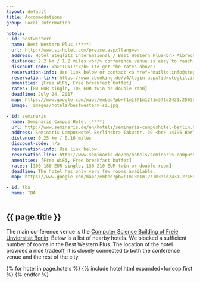 ```yaml
---
layout: default
title: Accommodations
group: Local Information

hotels:
- id: bestwestern
  name: Best Western Plus (****)
  url: http://www.si-hotel.com/preise.aspx?lang=en
  address: Hotel Steglitz International / Best Western Plus<br> Albrechtstr. 2 <br> 12165 Berlin, Germany
  distance: 2.2 km / 1.2 miles <br/> conference venue is easy to reach via bus, 12 minutes door-by-door
  discount-code: <b>"ICN17"</b> (to get the rates above)
  reservation-info: Use link below or contact <a href="mailto:info@steglitz.bestwestern.de">info@steglitz.bestwestern.de</a>.
  reservation-link: https://www.cbooking.de/v4/login.aspx?id=steglitzinternational&lang=en
  amenities: [Free WiFi, Free breakfast buffet]
  rates: [80 EUR single, 105 EUR twin or double room]
  deadline: July 24, 2017
  map: https://www.google.com/maps/embed?pb=!1m18!1m12!1m3!1d2431.250353526197!2d13.319120716152844!3d52.4564932798023!2m3!1f0!2f0!3f0!3m2!1i1024!2i768!4f13.1!3m3!1m2!1s0x47a85a85dcb704d9%3A0xbb313ed96f89dbfb!2sBEST+WESTERN+PLUS+Hotel+Steglitz+International!5e0!3m2!1sen!2sde!4v1475247214545
  image:  images/hotels/bestwestern-si.jpg

- id: seminaris
  name: Seminaris Campus Hotel (****)
  url: http://www.seminaris.de/en/hotels/seminaris-campushotel-berlin.html
  address: Seminaris CampusHotel Berlin<br> Takustr. 39 <br> 14195 Berlin, Germany
  distance: 0.25 km / 0.16 miles
  discount-code: n/a
  reservation-info: Use link below.
  reservation-link: http://www.seminaris.de/en/hotels/seminaris-campushotel-berlin.html
  amenities: [Free WiFi, Free breakfast buffet]
  rates: [100-180 EUR single, 130-210 EUR twin or double room]
  deadline: The hotel has only very few rooms available.
  map: https://www.google.com/maps/embed?pb=!1m18!1m12!1m3!1d2431.2745534552105!2d13.291715316152885!3d52.456054979802225!2m3!1f0!2f0!3f0!3m2!1i1024!2i768!4f13.1!3m3!1m2!1s0x47a85a6e3c087b7b%3A0xbb7374dc78069e69!2sSeminaris+CampusHotel+Berlin!5e0!3m2!1sen!2sde!4v1488037869542

- id: tba
  name: TBA
---
```


## {{ page.title }}

The main conference venue is the [Computer Science Building of Freie Unviersit&auml;t Berlin](venue.html).
Below is a list of nearby hotels.
We blocked a sufficient number of rooms in the Best Western Plus.
The location of the hotel provides a nice tradeoff, it is closely connected to both the conference venue and the rest of the city.

{% for hotel in page.hotels %}
{% include hotel.html expanded=forloop.first %}
{% endfor %}
